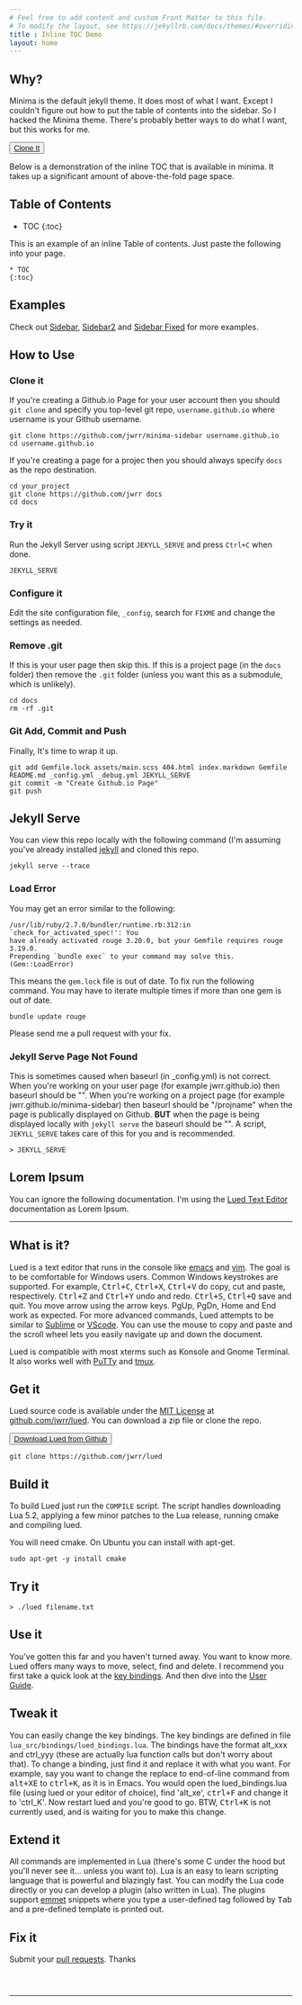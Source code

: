 ```yaml
---
# Feel free to add content and custom Front Matter to this file.
# To modify the layout, see https://jekyllrb.com/docs/themes/#overriding-theme-defaults
title : Inline TOC Demo
layout: home
---
```


Why?
----

Minima is the default jekyll theme.  It does most of what I want. Except I
couldn't figure out how to put the table of contents into the sidebar.  So
I hacked the Minima theme.  There's probably better ways to do what I want,
but this works for me.

<button class="favorite styled" type="button">
  <a href="https://github.com/jwrr/minima-sidebar">Clone It</a>
</button>

Below is a demonstration of the inline TOC that is available in minima. It
takes up a significant amount of above-the-fold page space.

Table of Contents
-----------------
* TOC
{:toc}

This is an example of an inline Table of contents.  Just paste the following 
into your page.

```
* TOC
{:toc}
```

Examples
--------
Check out [Sidebar](/sidebar-toc), [Sidebar2](/sidebar-toc2) and [Sidebar Fixed](/sidebar-fixed) for more 
examples.


How to Use
---------

### Clone it
If you're creating a Github.io Page for your user account then you should `git clone` and specify
you top-level git repo, `username.github.io` where username is your Github username.

```
git clone https://github.com/jwrr/minima-sidebar username.github.io
cd username.github.io
```

If you're creating a page for a projec then you should always specify `docs` as the repo
destination.

```
cd your_project
git clone https://github.com/jwrr docs
cd docs
```

### Try it
Run the Jekyll Server using script `JEKYLL_SERVE` and press `Ctrl+C` when done.

```
JEKYLL_SERVE
```

### Configure it
Edit the site configuration file, `_config`, search for `FIXME` and change the 
settings as needed.

### Remove .git
If this is your user page then skip this.  If this is a project page (in the 
`docs` folder) then remove the `.git` folder (unless you want this as a submodule,
which is unlikely).

```
cd docs
rm -rf .git
```

### Git Add, Commit and Push
Finally, It's time to wrap it up.

```
git add Gemfile.lock assets/main.scss 404.html index.markdown Gemfile README.md _config.yml _debug.yml JEKYLL_SERVE
git commit -m "Create Github.io Page"
git push

```


Jekyll Serve
------------

You can view this repo locally with the following command (I'm assuming you've
already installed [jekyll](https://jekyllrb.com/docs/) and cloned this repo.

```
jekyll serve --trace
```

### Load Error
You may get an error similar to the following:

```
/usr/lib/ruby/2.7.0/bundler/runtime.rb:312:in `check_for_activated_spec!': You 
have already activated rouge 3.20.0, but your Gemfile requires rouge 3.19.0. 
Prepending `bundle exec` to your command may solve this. (Gem::LoadError)
```

This means the `gem.lock` file is out of date.  To fix run the following 
command.  You may have to iterate multiple times if more than one gem is 
out of date.

```
bundle update rouge
```

Please send me a pull request with your fix.

### Jekyll Serve Page Not Found
This is sometimes caused when baseurl (in _config.yml) is not correct.
When you're working on your user page (for example jwrr.github.io) then
baseurl should be "". When you're working on a project page (for example
jwrr.github.io/minima-sidebar) then baseurl should be "/projname" when
the page is publically displayed on Github.  **BUT** when the page is
being displayed locally with `jekyll serve` the baseurl should be "".
A script, `JEKYLL_SERVE` takes care of this for you and is recommended.

```
> JEKYLL_SERVE
```


Lorem Ipsum
-----------

You can ignore the following documentation.  I'm using the
[Lued Text Editor](https://jwrr.github.io/lued/)
documentation as Lorem Ipsum.


<hr>


What is it?
-----------

Lued is a text editor that runs in the console like [emacs](https://www.gnu.org/software/emacs/)
and [vim](https://www.vim.org/).  The goal is to be comfortable 
for Windows users.  Common Windows keystrokes are supported.  For example,
<kbd>Ctrl+C</kbd>, <kbd>Ctrl+X</kbd>, <kbd>Ctrl+V</kbd> do copy, cut and paste, 
respectively. <kbd>Ctrl+Z</kbd> and <kbd>Ctrl+Y</kbd> undo and redo. 
<kbd>Ctrl+S</kbd>, <kbd>Ctrl+Q</kbd> save and quit. You move arrow using the 
arrow keys. PgUp, PgDn, Home and End work as expected. For more advanced 
commands, Lued attempts to be similar to [Sublime](https://www.sublimetext.com/)
or [VScode](https://code.visualstudio.com/).  You can use the
mouse to copy and paste and the scroll wheel lets you easily navigate up
and down the document.
 
Lued is compatible with most xterms such as Konsole and Gnome Terminal. It also
works well with [PuTTy](https://www.chiark.greenend.org.uk/~sgtatham/putty/)
and [tmux](https://github.com/tmux/tmux).


Get it
------

Lued source code is available under the [MIT License](https://opensource.org/licenses/MIT)
at [github.com/jwrr/lued](http://github.com/jwrr/lued).  You can download a zip file or 
clone the repo.

<button class="favorite styled" type="button">
  <a href="https://github.com/jwrr/lued/archive/master.zip">Download Lued from Github</a>
</button>

```
git clone https://github.com/jwrr/lued
```

Build it
--------

To build Lued just run the <code>COMPILE</code> script.  The script handles downloading Lua 5.2, applying
a few minor patches to the Lua release, running cmake and compiling lued.

You will need cmake.  On Ubuntu you can install with apt-get.

```
sudo apt-get -y install cmake
```

Try it
------

```
> ./lued filename.txt
```


Use it
------

You've gotten this far and you haven't turned away.  You want to know more.
Lued offers many ways to move, select, find and delete. I recommend you first
take a quick look at the [key bindings](/bindings).  And then dive into the
[User Guide](/ug).


Tweak it
-----------------------

You can easily change the key bindings.  The key bindings are defined in file
`lua_src/bindings/lued_bindings.lua`.  The bindings have the format alt_xxx and
ctrl_yyy (these are actually lua function calls but don't worry about that).  To 
change a binding, just find it and replace it with what you want.  For example,
say you want to change the replace to end-of-line command from <kbd>alt+XE</kbd> to
<kbd>ctrl+K</kbd>, as it is in Emacs.  You would open the lued_bindings.lua file
(using lued or your editor of choice), find 'alt_xe', <kbd>ctrl+F</kbd> and change
it to 'ctrl_K'.  Now restart lued and you're good to go. BTW, <kbd>Ctrl+K</kbd>
is not currently used, and is waiting for you to make this change.


Extend it
---------

All commands are implemented in Lua (there's some C under the hood but you'll 
never see it... unless you want to).  Lua is an easy to learn scripting language that
is powerful and blazingly fast.  You can modify the Lua code directly or you 
can develop a plugin (also written in Lua).  The plugins support 
[emmet](https://emmet.io/) snippets where you type a user-defined tag followed 
by <kbd>Tab</kbd> and a pre-defined template is printed out.


Fix it
------

Submit your [pull requests](https://github.com/jwrr/lued/pulls). Thanks


<hr style="margin-top:4em;">







